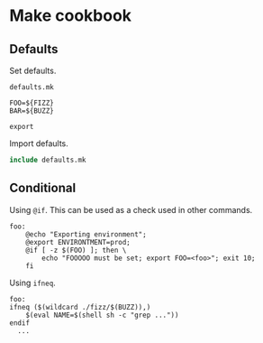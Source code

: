 # Make cookbook


## Defaults

Set defaults.

`defaults.mk`

```
FOO=${FIZZ}
BAR=${BUZZ}

export
```

Import defaults.


```mk
include defaults.mk
```


## Conditional


Using `@if`. This can be used as a check used in other commands.

```
foo:
	@echo "Exporting environment";
	@export ENVIRONTMENT=prod;
	@if [ -z $(FOO) ]; then \
		echo "FOOOOO must be set; export FOO=<foo>"; exit 10;
	fi
```


Using `ifneq`.

```
foo:
ifneq ($(wildcard ./fizz/$(BUZZ)),)
	$(eval NAME=$(shell sh -c "grep ..."))
endif
  ...
```
